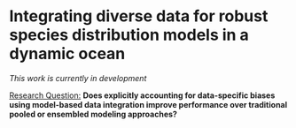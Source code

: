 # Integrating diverse data for robust species distribution models in a dynamic ocean

*This work is currently in development*

<ins>Research Question:</ins>
**Does explicitly accounting for data-specific biases using model-based data integration improve performance over traditional pooled or ensembled modeling approaches?**



